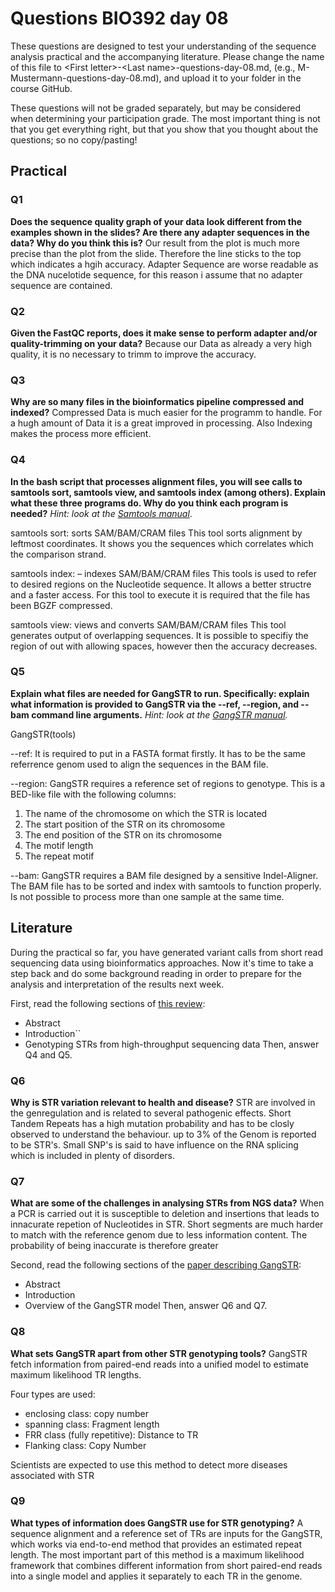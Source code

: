 

# Questions BIO392 day 08
These questions are designed to test your understanding of the sequence analysis practical and the accompanying literature. Please change the name of this file to \<First letter\>-\<Last name\>-questions-day-08.md, (e.g., M-Mustermann-questions-day-08.md), and upload it to your folder in the course GitHub.

These questions will not be graded separately, but may be considered when determining your participation grade. The most important thing is not that you get everything right, but that you show that you thought about the questions; so no copy/pasting!

## Practical

### Q1
**Does the sequence quality graph of your data look different from the examples shown in the slides? Are there any adapter sequences in the data? Why do you think this is?**
Our result from the plot is much more precise than the plot from the slide. Therefore the line sticks to the top which indicates a hgih accuracy. 
Adapter Sequence are worse readable as the DNA nucelotide sequence, for this reason i assume that no adapter sequence are contained.


### Q2
**Given the FastQC reports, does it make sense to perform adapter and/or quality-trimming on your data?**
Because our Data as already a very high quality, it is no necessary to trimm to improve the accuracy.

### Q3
**Why are so many files in the bioinformatics pipeline compressed and indexed?**
Compressed Data is much easier for the programm to handle. For a hugh amount of Data it is a great improved in processing.
Also Indexing makes the process more efficient.



### Q4
**In the bash script that processes alignment files, you will see calls to samtools sort, samtools view, and samtools index (among others). Explain what these three programs do. Why do you think each program is needed?**
*Hint: look at the [Samtools manual](http://www.htslib.org/doc/samtools.html)*.

samtools sort:
sorts SAM/BAM/CRAM files
This tool sorts alignment by leftmost coordinates. It shows you the sequences which correlates which the comparison strand. 

samtools index:
– indexes SAM/BAM/CRAM files
This tools is used to refer to desired regions on the Nucleotide sequence. It allows a better structre and a faster access.
For this tool to execute it is required that the file has been BGZF compressed.

samtools view: 
views and converts SAM/BAM/CRAM files
This tool generates output of overlapping sequences. It is possible to specifiy the region of out with allowing spaces, however
then the accuracy decreases. 


### Q5
**Explain what files are needed for GangSTR to run. Specifically: explain what information is provided to GangSTR via the --ref, --region, and --bam command line arguments.**
*Hint: look at the [GangSTR manual](https://github.com/gymreklab/gangstr).*

GangSTR(tools)

--ref:
It is required to put in a FASTA format firstly. It has to be the same referrence genom used to align the sequences in the BAM file.

--region:
GangSTR requires a reference set of regions to genotype. This is a BED-like file with the following columns:

1. The name of the chromosome on which the STR is located
2. The start position of the STR on its chromosome
3. The end position of the STR on its chromosome
4. The motif length
5. The repeat motif

--bam:
GangSTR requires a BAM file designed by a sensitive Indel-Aligner. The BAM file has to be sorted and index with samtools to function properly.
Is not possible to process more than one sample at the same time. 


## Literature
During the practical so far, you have generated variant calls from short read sequencing data using bioinformatics approaches. Now it's time to take a step back and do some background reading in order to prepare for the analysis and interpretation of the results next week. 

First, read the following sections of [this review](https://www.sciencedirect.com/science/article/pii/S0959437X16301538):
* Abstract
* Introduction``
* Genotyping STRs from high-throughput sequencing data
Then, answer Q4 and Q5.

### Q6
**Why is STR variation relevant to health and disease?**
STR are involved in the genregulation and is related to several pathogenic effects. Short Tandem Repeats has a high mutation probability and has to be 
closly observed to understand the behaviour. up to 3% of the Genom is reported to be STR's. Small SNP's is said to have influence on the RNA splicing 
which is included in plenty of disorders.



### Q7
**What are some of the challenges in analysing STRs from NGS data?**
When a PCR is carried out it is susceptible to deletion and insertions that leads to innacurate repetion of Nucleotides in STR.
Short segments are much harder to match with the reference genom due to less information content. The probability of being inaccurate is therefore greater


Second, read the following sections of the [paper describing GangSTR](https://academic.oup.com/nar/article/47/15/e90/5518310):
* Abstract
* Introduction
* Overview of the GangSTR model
Then, answer Q6 and Q7.

### Q8
**What sets GangSTR apart from other STR genotyping tools?**
GangSTR fetch information from paired-end reads into a unified model to estimate maximum likelihood TR lengths.

Four types are used:

- enclosing class: copy number
- spanning class: Fragment length
- FRR class (fully repetitive): Distance to TR
- Flanking class: Copy Number

Scientists are expected to use this method to detect more diseases associated with STR

### Q9
**What types of information does GangSTR use for STR genotyping?**
A sequence alignment and a reference set of TRs are inputs for the GangSTR, which works via end-to-end method that provides an estimated repeat length. The most important part of this method is a maximum likelihood framework that combines different information from short paired-end reads into a single model and applies it separately to each TR in the genome.
